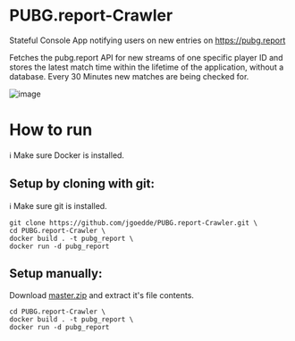 # PUBG.report-Crawler

Stateful Console App notifying users on new entries on https://pubg.report

Fetches the pubg.report API for new streams of one specific player ID and stores the latest match time within the lifetime of the application, without a database. Every 30 Minutes new matches are being checked for.

![image](https://github.com/jgoedde/PUBG.report-Crawler/assets/129423545/e28b12e9-ed9c-4e0c-8837-1a5b8596d835)

# How to run

ℹ️ Make sure Docker is installed.

## Setup by cloning with git:

ℹ️ Make sure git is installed.

```
git clone https://github.com/jgoedde/PUBG.report-Crawler.git \
cd PUBG.report-Crawler \
docker build . -t pubg_report \
docker run -d pubg_report
```

## Setup manually:

Download [master.zip](https://github.com/jgoedde/PUBG.report-Crawler/archive/refs/heads/master.zip) and extract it's file contents.

```
cd PUBG.report-Crawler \
docker build . -t pubg_report \
docker run -d pubg_report
```
